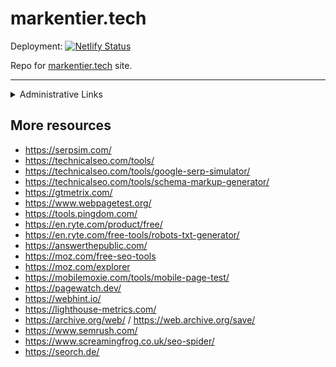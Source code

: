 # markentier.tech

Deployment: [![Netlify Status](https://api.netlify.com/api/v1/badges/cd189619-56fb-4707-8c19-74ea4a1bf9db/deploy-status)](https://app.netlify.com/sites/markentier-tech/deploys)

Repo for [markentier.tech](https://markentier.tech/) site.

-----

<details>
  <summary>Administrative Links</summary>

- <https://search.google.com/search-console?resource_id=https://markentier.tech/>
- <https://search.google.com/test/rich-results?url=https://markentier.tech/>
- <https://search.google.com/test/mobile-friendly?url=https://markentier.tech/>
- <https://developers.google.com/speed/pagespeed/insights/?url=https://markentier.tech/>
- <https://www.bing.com/webmasters/home?siteUrl=https://markentier.tech/>
- <https://ahrefs.com/site-explorer/overview/v2/domain/live?target=markentier.tech>
- <https://ahrefs.com/site-audit/1994178/>
- <https://moz.com/domain-analysis?site=https://markentier.tech/>
- <https://hstspreload.org/?domain=markentier.tech>
- <https://openlinkprofiler.org/r/markentier.tech>

</details>

## More resources

- <https://serpsim.com/>
- <https://technicalseo.com/tools/>
- <https://technicalseo.com/tools/google-serp-simulator/>
- <https://technicalseo.com/tools/schema-markup-generator/>
- <https://gtmetrix.com/>
- <https://www.webpagetest.org/>
- <https://tools.pingdom.com/>
- <https://en.ryte.com/product/free/>
- <https://en.ryte.com/free-tools/robots-txt-generator/>
- <https://answerthepublic.com/>
- <https://moz.com/free-seo-tools>
- <https://moz.com/explorer>
- <https://mobilemoxie.com/tools/mobile-page-test/>
- <https://pagewatch.dev/>
- <https://webhint.io/>
- <https://lighthouse-metrics.com/>
- <https://archive.org/web/> / <https://web.archive.org/save/>
- <https://www.semrush.com/>
- <https://www.screamingfrog.co.uk/seo-spider/>
- <https://seorch.de/>
